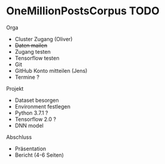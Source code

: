 # OneMillionPostsCorpus TODO
Orga
- Cluster Zugang (Oliver)
 - ~~Daten mailen~~
 - Zugang testen
 - Tensorflow testen
- Git
 - GitHub Konto mitteilen (Jens)
- Termine ?

Projekt
- Dataset besorgen
- Environment festlegen
 - Python 3.7.1 ?
 - Tensorflow 2.0 ?
- DNN model

Abschluss
- Präsentation
- Bericht (4-6 Seiten)
